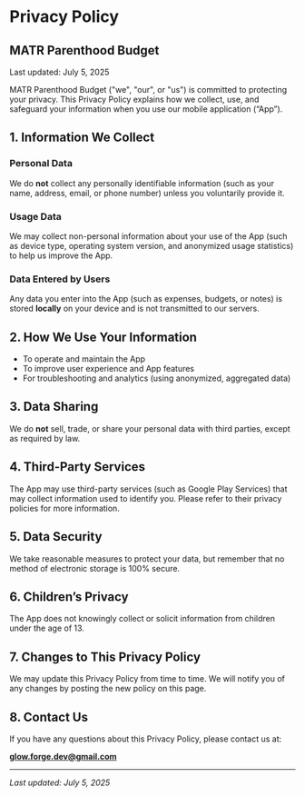 # Privacy Policy

## **MATR Parenthood Budget**

Last updated: July 5, 2025

MATR Parenthood Budget ("we", "our", or "us") is committed to protecting your privacy. This Privacy Policy explains how we collect, use, and safeguard your information when you use our mobile application (“App”).

## 1. Information We Collect

### Personal Data
We do **not** collect any personally identifiable information (such as your name, address, email, or phone number) unless you voluntarily provide it.

### Usage Data
We may collect non-personal information about your use of the App (such as device type, operating system version, and anonymized usage statistics) to help us improve the App.

### Data Entered by Users
Any data you enter into the App (such as expenses, budgets, or notes) is stored **locally** on your device and is not transmitted to our servers.

## 2. How We Use Your Information

- To operate and maintain the App
- To improve user experience and App features
- For troubleshooting and analytics (using anonymized, aggregated data)

## 3. Data Sharing

We do **not** sell, trade, or share your personal data with third parties, except as required by law.

## 4. Third-Party Services

The App may use third-party services (such as Google Play Services) that may collect information used to identify you. Please refer to their privacy policies for more information.

## 5. Data Security

We take reasonable measures to protect your data, but remember that no method of electronic storage is 100% secure.

## 6. Children’s Privacy

The App does not knowingly collect or solicit information from children under the age of 13.

## 7. Changes to This Privacy Policy

We may update this Privacy Policy from time to time. We will notify you of any changes by posting the new policy on this page.

## 8. Contact Us

If you have any questions about this Privacy Policy, please contact us at:

**glow.forge.dev@gmail.com**

---

_Last updated: July 5, 2025_
